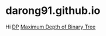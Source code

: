 # darong91.github.io
Hi
[DP](docs/DP.md)
[Maximum Depth of Binary Tree](docs/algorithm/Maximum%20Depth%20of%20Binary%20Tree.md)

